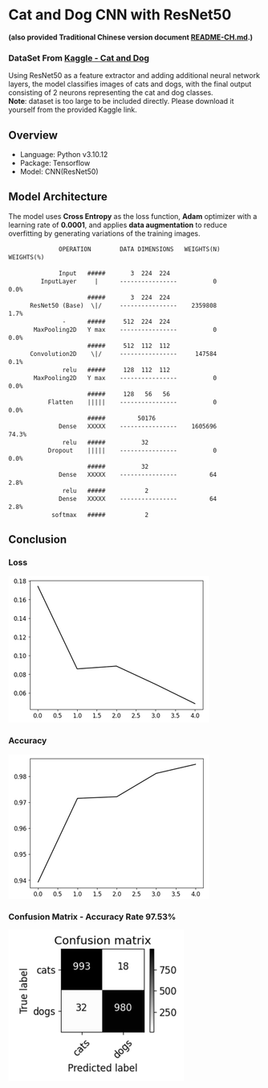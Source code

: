 # Cat and Dog CNN with ResNet50

**(also provided Traditional Chinese version document [README-CH.md](README-CH.md).)**

### DataSet From [Kaggle - Cat and Dog](https://www.kaggle.com/datasets/tongpython/cat-and-dog)  

Using ResNet50 as a feature extractor and adding additional neural network layers, the model classifies images of cats and dogs, with the final output consisting of 2 neurons representing the cat and dog classes.  
**Note**: dataset is too large to be included directly. Please download it yourself from the provided Kaggle link.

## Overview

- Language: Python v3.10.12
- Package: Tensorflow
- Model: CNN(ResNet50)

## Model Architecture

The model uses **Cross Entropy** as the loss function, **Adam** optimizer with a learning rate of **0.0001**, and applies **data augmentation** to reduce overfitting by generating variations of the training images.

```
              OPERATION        DATA DIMENSIONS   WEIGHTS(N)   WEIGHTS(%)

              Input   #####       3  224  224
         InputLayer     |      ----------------          0         0.0%
                      #####       3  224  224
      ResNet50 (Base)  \|/     ----------------    2359808         1.7%
               -      #####     512  224  224
       MaxPooling2D   Y max    ----------------          0         0.0%
                      #####     512  112  112
      Convolution2D    \|/     ----------------     147584         0.1%
               relu   #####     128  112  112
       MaxPooling2D   Y max    ----------------          0         0.0%
                      #####     128   56   56
           Flatten    |||||    ----------------          0         0.0%
                      #####         50176
              Dense   XXXXX    ----------------    1605696        74.3%
               relu   #####          32
           Dropout    |||||    ----------------          0         0.0%
                      #####          32
              Dense   XXXXX    ----------------         64         2.8%
               relu   #####           2
              Dense   XXXXX    ----------------         64         2.8%
            softmax   #####           2
```

## Conclusion

### Loss

![Loss](./image/loss.png)

### Accuracy

![Accuracy](./image/accuracy.png)



### Confusion Matrix - Accuracy Rate 97.53%

![image](./image/confusion_matrix.png)


